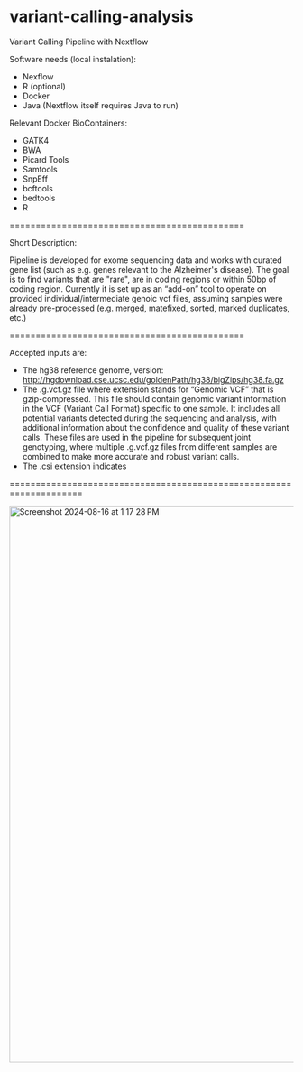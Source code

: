 # variant-calling-analysis
Variant Calling Pipeline with Nextflow

Software needs (local instalation):
- Nexflow
- R (optional)
- Docker
- Java (Nextflow itself requires Java to run)


Relevant Docker BioContainers:  
- GATK4
- BWA
- Picard Tools
- Samtools
- SnpEff
- bcftools
- bedtools
- R

 



=============================================

Short Description:

Pipeline is developed for exome sequencing data and works with curated gene list (such as e.g. genes relevant to the Alzheimer's disease).
The goal is to find variants that are "rare", are in coding regions or within 50bp of coding region.
Currently it is set up as an “add-on” tool to operate on provided individual/intermediate genoic vcf files, assuming samples
were already pre-processed (e.g. merged, matefixed, sorted, marked duplicates, etc.)

=============================================

Accepted inputs are:

- The hg38 reference genome, version: http://hgdownload.cse.ucsc.edu/goldenPath/hg38/bigZips/hg38.fa.gz
- The .g.vcf.gz file where extension stands for “Genomic VCF” that is gzip-compressed. This file should contain genomic variant information in the VCF (Variant Call Format) specific to one sample. It includes all potential variants detected during the sequencing and analysis, with additional information about the confidence and quality of these variant calls.
These files are used in the pipeline for subsequent joint genotyping, where multiple .g.vcf.gz files from different samples are combined to make more accurate and robust variant calls.
- The .csi extension indicates 


====================================================================


<img width="986" alt="Screenshot 2024-08-16 at 1 17 28 PM" src="https://github.com/user-attachments/assets/5a3a597a-bc03-4f49-8e3a-a4e1fa9a41e2">




